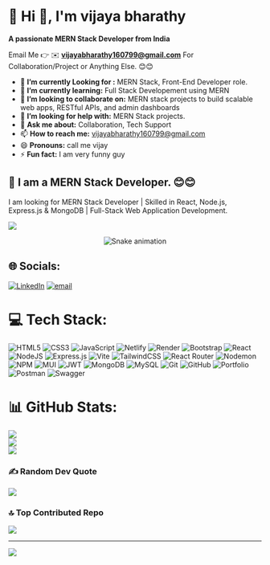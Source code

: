 # 💫 Hi 👋, I'm vijaya bharathy
**A passionate MERN Stack Developer from India**

Email Me 👉 ✉️ **vijayabharathy160799@gmail.com** For Collaboration/Project or Anything Else. 😊😊

- 🔭 **I’m currently Looking for :** MERN Stack, Front-End Developer role.
- 🌱 **I’m currently learning:** Full Stack Developement using MERN
- 👯 **I’m looking to collaborate on:** MERN stack projects to build scalable web apps, RESTful APIs, and admin dashboards
- 🤔 **I’m looking for help with:** MERN Stack projects. 
- 💬 **Ask me about:** Collaboration, Tech Support
- 📫 **How to reach me:** vijayabharathy160799@gmail.com
- 😄 **Pronouns:** call me vijay
- ⚡ **Fun fact:** I am very funny guy

## 🔗 I am a MERN Stack Developer. 😊😊

I am looking for MERN Stack Developer | Skilled in React, Node.js, Express.js & MongoDB | Full-Stack Web Application Development.

 

[![](https://visitcount.itsvg.in/api?id=alamimran613&icon=1&color=4)](https://visitcount.itsvg.in)

<!-- Snake Game Repo View -->

<div align="center">
  <img src="https://profile-readme-generator.com/assets/snake.svg" alt="Snake animation" />
</div>

## 🌐 Socials:
[![LinkedIn](https://img.shields.io/badge/LinkedIn-%230077B5.svg?logo=linkedin&logoColor=white)](https://linkedin.com/in/vijaya-bharathy) [![email](https://img.shields.io/badge/Email-D14836?logo=gmail&logoColor=white)](mailto:vijayabharathy160799@gmail.com) 

# 💻 Tech Stack:
![HTML5](https://img.shields.io/badge/html5-%23E34F26.svg?style=for-the-badge&logo=html5&logoColor=white) ![CSS3](https://img.shields.io/badge/css3-%231572B6.svg?style=for-the-badge&logo=css3&logoColor=white) ![JavaScript](https://img.shields.io/badge/javascript-%23323330.svg?style=for-the-badge&logo=javascript&logoColor=%23F7DF1E) ![Netlify](https://img.shields.io/badge/netlify-%23000000.svg?style=for-the-badge&logo=netlify&logoColor=#00C7B7) ![Render](https://img.shields.io/badge/Render-%46E3B7.svg?style=for-the-badge&logo=render&logoColor=white) ![Bootstrap](https://img.shields.io/badge/bootstrap-%238511FA.svg?style=for-the-badge&logo=bootstrap&logoColor=white) ![React](https://img.shields.io/badge/react-%2320232a.svg?style=for-the-badge&logo=react&logoColor=%2361DAFB) ![NodeJS](https://img.shields.io/badge/node.js-6DA55F?style=for-the-badge&logo=node.js&logoColor=white) ![Express.js](https://img.shields.io/badge/express.js-%23404d59.svg?style=for-the-badge&logo=express&logoColor=%2361DAFB) ![Vite](https://img.shields.io/badge/vite-%23646CFF.svg?style=for-the-badge&logo=vite&logoColor=white) ![TailwindCSS](https://img.shields.io/badge/tailwindcss-%2338B2AC.svg?style=for-the-badge&logo=tailwind-css&logoColor=white) ![React Router](https://img.shields.io/badge/React_Router-CA4245?style=for-the-badge&logo=react-router&logoColor=white) ![Nodemon](https://img.shields.io/badge/NODEMON-%23323330.svg?style=for-the-badge&logo=nodemon&logoColor=%BBDEAD) ![NPM](https://img.shields.io/badge/NPM-%23CB3837.svg?style=for-the-badge&logo=npm&logoColor=white) ![MUI](https://img.shields.io/badge/MUI-%230081CB.svg?style=for-the-badge&logo=mui&logoColor=white) ![JWT](https://img.shields.io/badge/JWT-black?style=for-the-badge&logo=JSON%20web%20tokens) ![MongoDB](https://img.shields.io/badge/MongoDB-%234ea94b.svg?style=for-the-badge&logo=mongodb&logoColor=white) ![MySQL](https://img.shields.io/badge/mysql-4479A1.svg?style=for-the-badge&logo=mysql&logoColor=white) ![Git](https://img.shields.io/badge/git-%23F05033.svg?style=for-the-badge&logo=git&logoColor=white) ![GitHub](https://img.shields.io/badge/github-%23121011.svg?style=for-the-badge&logo=github&logoColor=white) ![Portfolio](https://img.shields.io/badge/Portfolio-%23000000.svg?style=for-the-badge&logo=firefox&logoColor=#FF7139) ![Postman](https://img.shields.io/badge/Postman-FF6C37?style=for-the-badge&logo=postman&logoColor=white) ![Swagger](https://img.shields.io/badge/-Swagger-%23Clojure?style=for-the-badge&logo=swagger&logoColor=white)
# 📊 GitHub Stats:
![](https://github-readme-stats.vercel.app/api?username=vijayabharathy16&theme=dark&hide_border=false&include_all_commits=false&count_private=false)<br/>
![](https://nirzak-streak-stats.vercel.app/?user=vijayabharathy16&theme=dark&hide_border=false)<br/>
![](https://github-readme-stats.vercel.app/api/top-langs/?username=vijayabharathy16&theme=dark&hide_border=false&include_all_commits=false&count_private=false&layout=compact)

### ✍️ Random Dev Quote
![](https://quotes-github-readme.vercel.app/api?type=horizontal&theme=radical)

### 🔝 Top Contributed Repo
![](https://github-contributor-stats.vercel.app/api?username=vijayabharathy16&limit=5&theme=dark&combine_all_yearly_contributions=true)

---
[![](https://visitcount.itsvg.in/api?id=vijayabharathy16&icon=0&color=0)](https://visitcount.itsvg.in)

<!-- Proudly created with GPRM ( https://gprm.itsvg.in ) -->
